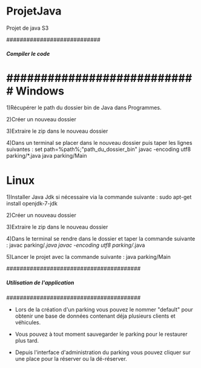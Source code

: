 ProjetJava
==========

Projet de java S3

############################
##### Compiler le code #####
############################
Windows
==========
1)Récupérer le path du dossier bin de Java dans Programmes.

2)Créer un nouveau dossier

3)Extraire le zip dans le nouveau dossier

4)Dans un terminal se placer dans le nouveau dossier puis taper les lignes suivantes :
set path=%path%;"path_du_dossier_bin"
javac -encoding utf8 parking/*.java
java parking/Main

Linux
==========
1)Installer Java Jdk si nécessaire via la commande suivante :
sudo apt-get install openjdk-7-jdk

2)Créer un nouveau dossier

3)Extraire le zip dans le nouveau dossier

4)Dans le terminal se rendre dans le dossier et taper la commande suivante :
javac parking/*.java
javac -encoding utf8 parking/*.java

5)Lancer le projet avec la commande suivante :
java parking/Main

########################################
##### Utilisation de l'application #####
########################################

- Lors de la création d'un parking vous pouvez le nommer "default" pour
obtenir une base de données contenant déja plusieurs clients et véhicules.

- Vous pouvez à tout moment sauvegarder le parking pour le restaurer plus tard.

- Depuis l'interface d'administration du parking vous pouvez cliquer sur une place 
pour la réserver ou la dé-réserver.

